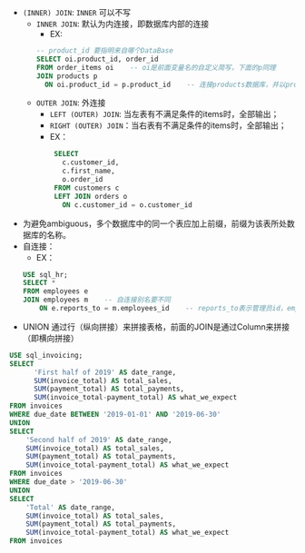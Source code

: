 - `(INNER) JOIN`: `INNER` 可以不写
  - `INNER JOIN`: 默认为内连接，即数据库内部的连接
    - EX:
    ```sql
    -- product_id 要指明来自哪个DataBase
    SELECT oi.product_id, order_id
    FROM order_items oi    -- oi是前面变量名的自定义简写，下面的p同理
    JOIN products p 
      ON oi.product_id = p.product_id    -- 连接products数据库，并以product_id同步
    ```
   - `OUTER JOIN`: 外连接
     - `LEFT (OUTER) JOIN`: 当左表有不满足条件的items时，全部输出；
     - `RIGHT (OUTER) JOIN`：当右表有不满足条件的items时，全部输出；
     - EX：
       ```sql
        SELECT 
	      c.customer_id,
          c.first_name,
          o.order_id
        FROM customers c
        LEFT JOIN orders o
	      ON c.customer_id = o.customer_id
       ```
- 为避免ambiguous，多个数据库中的同一个表应加上前缀，前缀为该表所处数据库的名称。
- 自连接：
   - EX：
    ```sql
    USE sql_hr;
    SELECT *
    FROM employees e
    JOIN employees m    -- 自连接别名要不同
        ON e.reports_to = m.employees_id    -- reports_to表示管理员id，employees_id表示员工id，该表达式目的是找出每个员工负责的管理人员的信息
    ```
- UNION
  通过行（纵向拼接）来拼接表格，前面的JOIN是通过Column来拼接（即横向拼接）
```sql
USE sql_invoicing;
SELECT 
      'First half of 2019' AS date_range,
      SUM(invoice_total) AS total_sales,
      SUM(payment_total) AS total_payments,
      SUM(invoice_total-payment_total) AS what_we_expect
FROM invoices
WHERE due_date BETWEEN '2019-01-01' AND '2019-06-30'
UNION
SELECT
    'Second half of 2019' AS date_range,
    SUM(invoice_total) AS total_sales,
    SUM(payment_total) AS total_payments,
    SUM(invoice_total-payment_total) AS what_we_expect
FROM invoices
WHERE due_date > '2019-06-30'
UNION
SELECT
    'Total' AS date_range,
    SUM(invoice_total) AS total_sales,
    SUM(payment_total) AS total_payments,
    SUM(invoice_total-payment_total) AS what_we_expect
FROM invoices
```
